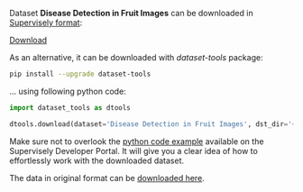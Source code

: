 Dataset **Disease Detection in Fruit Images** can be downloaded in [Supervisely format](https://developer.supervisely.com/api-references/supervisely-annotation-json-format):

 [Download](https://assets.supervisely.com/remote/eyJsaW5rIjogInMzOi8vc3VwZXJ2aXNlbHktZGF0YXNldHMvMTQ5N19EaXNlYXNlIERldGVjdGlvbiBpbiBGcnVpdCBJbWFnZXMvZGlzZWFzZS1kZXRlY3Rpb24taW4tZnJ1aXQtaW1hZ2VzLURhdGFzZXROaW5qYS50YXIiLCAic2lnIjogIk96eUdLdjZZTlpNWUs3elV5U3dpckdQcDgyRm0xckdFeExabzZiZi9zMWM9In0=?response-content-disposition=attachment%3B%20filename%3D%22disease-detection-in-fruit-images-DatasetNinja.tar%22)

As an alternative, it can be downloaded with *dataset-tools* package:
``` bash
pip install --upgrade dataset-tools
```

... using following python code:
``` python
import dataset_tools as dtools

dtools.download(dataset='Disease Detection in Fruit Images', dst_dir='~/dataset-ninja/')
```
Make sure not to overlook the [python code example](https://developer.supervisely.com/getting-started/python-sdk-tutorials/iterate-over-a-local-project) available on the Supervisely Developer Portal. It will give you a clear idea of how to effortlessly work with the downloaded dataset.

The data in original format can be [downloaded here](https://github.com/QuIIL/Dataset-Region-Aggregated-Attention-CNN-for-Disease-Detection-in-Fruit-Images/archive/refs/heads/main.zip).
